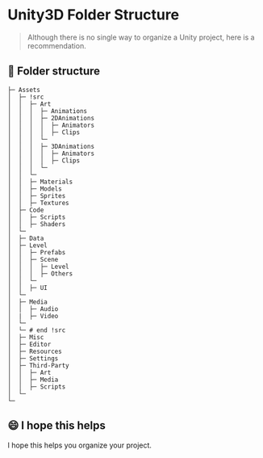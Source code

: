 # Unity3D Folder Structure

> Although there is no single way to organize a Unity project, here is a recommendation.

## 📂 Folder structure
```
├─ Assets
│  ├─ !src
│  │  ├─ Art
│  │  │  ├─ Animations
│  │  │  ├─ 2DAnimations
│  │  │  │  ├─ Animators
│  │  │  │  ├─ Clips
│  │  │  └─
│  │  │  ├─ 3DAnimations
│  │  │  │  ├─ Animators
│  │  │  │  ├─ Clips
│  │  │  └─
│  │  └─
│  │  ├─ Materials
│  │  ├─ Models
│  │  ├─ Sprites
│  │  ├─ Textures
│  ├─ Code
│  │  ├─ Scripts
│  │  ├─ Shaders
│  └─
│  ├─ Data
│  ├─ Level
│  │  ├─ Prefabs
│  │  ├─ Scene
│  │  │  ├─ Level
│  │  │  ├─ Others
│  │  └─
│  │  ├─ UI
│  └─
│  ├─ Media
│  │  ├─ Audio
│  |  ├─ Video
│  └─
│  └─ # end !src
│  ├─ Misc
│  ├─ Editor
│  ├─ Resources
│  ├─ Settings
│  ├─ Third-Party
│  │  ├─ Art
│  │  ├─ Media
│  │  ├─ Scripts
│  └─
└─
```

## 😄 I hope this helps
I hope this helps you organize your project.
